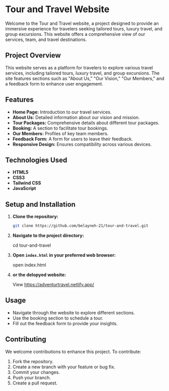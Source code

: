 
# Tour and Travel Website

Welcome to the Tour and Travel website, a project designed to provide an immersive experience for travelers seeking tailored tours, luxury travel, and group excursions. This website offers a comprehensive view of our services, team, and travel destinations.

## Project Overview

This website serves as a platform for travelers to explore various travel services, including tailored tours, luxury travel, and group excursions. The site features sections such as "About Us," "Our Vision," "Our Members," and a feedback form to enhance user engagement.

## Features

- **Home Page:** Introduction to our travel services.
- **About Us:** Detailed information about our vision and mission.
- **Tour Packages:** Comprehensive details about different tour packages.
- **Booking:** A section to facilitate tour bookings.
- **Our Members:** Profiles of key team members.
- **Feedback Form:** A form for users to leave their feedback.
- **Responsive Design:** Ensures compatibility across various devices.

## Technologies Used

- **HTML5**
- **CSS3**
- **Tailwind CSS**
- **JavaScript**

## Setup and Installation

1. **Clone the repository:**

   ```bash
   git clone https://github.com/belayneh-21/tour-and-travel.git
   ```

2. **Navigate to the project directory:**


   cd tour-and-travel

3. **Open `index.html` in your preferred web browser:**

   open index.html

4. **or the delopyed website:**

   View https://adventurtravel.netlify.app/

## Usage

- Navigate through the website to explore different sections.
- Use the booking section to schedule a tour.
- Fill out the feedback form to provide your insights.

## Contributing

We welcome contributions to enhance this project. To contribute:

1. Fork the repository.
2. Create a new branch with your feature or bug fix.
3. Commit your changes.
4. Push your branch.
5. Create a pull request.

